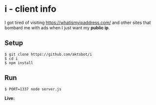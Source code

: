 # i - client info 

I got tired of visiting https://whatismyipaddress.com/ and other sites that
bombard me with ads when I just want my **public ip**.

## Setup 

```
$ git clone https://github.com/aktsbot/i
$ cd i
$ npm install
```

## Run

```
$ PORT=1337 node server.js
```

**Live:** 


